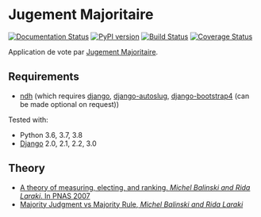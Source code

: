 # Jugement Majoritaire
[![Documentation Status](https://readthedocs.org/projects/django-jugemaj/badge/?version=latest)](https://django-jugemaj.readthedocs.io/en/latest/?badge=latest)
[![PyPI version](https://badge.fury.io/py/django-jugemaj.svg)](https://pypi.org/project/django-jugemaj)
[![Build Status](https://travis-ci.org/nim65s/django-jugemaj.svg?branch=master)](https://travis-ci.org/nim65s/django-jugemaj)
[![Coverage Status](https://coveralls.io/repos/github/nim65s/django-jugemaj/badge.svg?branch=master)](https://coveralls.io/github/nim65s/django-jugemaj?branch=master)


Application de vote par [Jugement Majoritaire](https://fr.wikipedia.org/wiki/Jugement_majoritaire).


## Requirements

- [ndh](https://pypi.python.org/pypi/ndh) (which requires [django](https://www.djangoproject.com/),
  [django-autoslug](https://github.com/justinmayer/django-autoslug/),
  [django-bootstrap4](https://github.com/zostera/django-bootstrap4) (can be made optional on request))

Tested with:
- Python 3.6, 3.7, 3.8
- [Django](https://www.djangoproject.com/) 2.0, 2.1, 2.2, 3.0

## Theory

- [A theory of measuring, electing, and ranking. *Michel Balinski and Rida Laraki*. In PNAS 2007](https://doi.org/10.1073/pnas.0702634104)
- [Majority Judgment vs Majority Rule, *Michel Balinski and Rida Laraki*](http://www.lamsade.dauphine.fr/sites/default/IMG/pdf/cahier_377.pdf)
